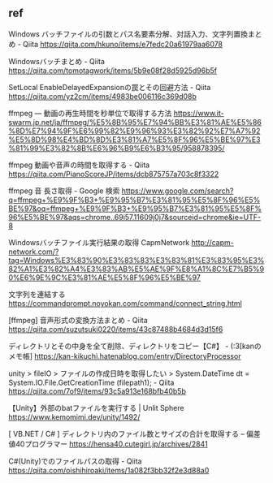 ## ref



Windows バッチファイルの引数とパス名要素分解、対話入力、文字列置換まとめ - Qiita
https://qiita.com/hkuno/items/e7fedc20a61979aa6078

Windowsバッチまとめ - Qiita
https://qiita.com/tomotagwork/items/5b9e08f28d5925d96b5f

SetLocal EnableDelayedExpansionの罠とその回避方法 - Qiita
https://qiita.com/yz2cm/items/4983be006116c369d08b

ffmpeg — 動画の再生時間を秒単位で取得する方法
https://www.it-swarm.jp.net/ja/ffmpeg/%E5%8B%95%E7%94%BB%E3%81%AE%E5%86%8D%E7%94%9F%E6%99%82%E9%96%93%E3%82%92%E7%A7%92%E5%8D%98%E4%BD%8D%E3%81%A7%E5%8F%96%E5%BE%97%E3%81%99%E3%82%8B%E6%96%B9%E6%B3%95/958878395/

ffmpeg 動画や音声の時間を取得する - Qiita
https://qiita.com/PianoScoreJP/items/dcb875757a703c8f3322

ffmpeg 音 長さ取得 - Google 検索
https://www.google.com/search?q=ffmpeg+%E9%9F%B3+%E9%95%B7%E3%81%95%E5%8F%96%E5%BE%97&oq=ffmpeg+%E9%9F%B3+%E9%95%B7%E3%81%95%E5%8F%96%E5%BE%97&aqs=chrome..69i57.11609j0j7&sourceid=chrome&ie=UTF-8

Windowsバッチファイル実行結果の取得 CapmNetwork
http://capm-network.com/?tag=Windows%E3%83%90%E3%83%83%E3%83%81%E3%83%95%E3%82%A1%E3%82%A4%E3%83%AB%E5%AE%9F%E8%A1%8C%E7%B5%90%E6%9E%9C%E3%81%AE%E5%8F%96%E5%BE%97

文字列を連結する
https://commandprompt.noyokan.com/command/connect_string.html

[ffmpeg] 音声形式の変換方法まとめ - Qiita
https://qiita.com/suzutsuki0220/items/43c87488b4684d3d15f6

ディレクトリとその中身を全て削除、ディレクトリをコピー【C#】 - (:3[kanのメモ帳]
https://kan-kikuchi.hatenablog.com/entry/DirectoryProcessor

unity > fileIO > ファイルの作成日時を取得したい > System.DateTime dt = System.IO.File.GetCreationTime (filepath1); - Qiita
https://qiita.com/7of9/items/93c5a913e168bfb40b5b

【Unity】外部のbatファイルを実行する | Unlit Sphere
https://www.kemomimi.dev/unity/1492/

[ VB.NET / C# ] ディレクトリ内のファイル数とサイズの合計を取得する – 偏差値40プログラマー
https://hensa40.cutegirl.jp/archives/2841

C#(Unity)でのファイルパスの取得 - Qiita
https://qiita.com/oishihiroaki/items/1a082f3bb32f2e3d88a0





